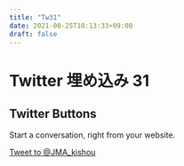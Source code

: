 ```yaml
---
title: "Tw31"
date: 2021-08-25T10:13:33+09:00
draft: false
---
```


# Twitter 埋め込み 31

## Twitter Buttons
Start a conversation, right from your website.

<a href="https://twitter.com/intent/tweet?screen_name=JMA_kishou&ref_src=twsrc%5Etfw" class="twitter-mention-button" data-size="large" data-text="はい！はい！新年会！" data-related="JMA_bousai,Kantei_Saigai" data-lang="ja" data-dnt="true" data-show-count="false">Tweet to @JMA_kishou</a><script async src="https://platform.twitter.com/widgets.js" charset="utf-8"></script>
